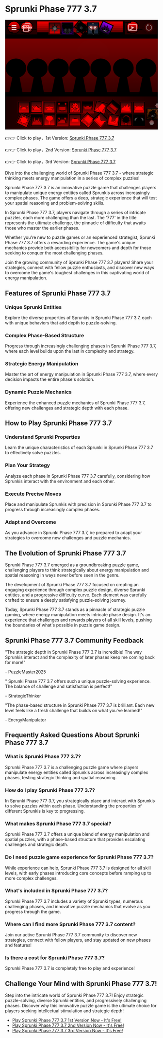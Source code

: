 # Sprunki Phase 777 3.7

![Sprunki Phase 777 3.7](https://raw.githubusercontent.com/sprunkiscrunkly/sprunki-phase-777-3-7/refs/heads/main/sprunki-phase-777-3-7.png "Sprunki Phase 777 3.7")

👉👉 Click to play，1st Version: [Sprunki Phase 777 3.7](https://sprunksters.com/sprunki-phase-777-3-7/ "Sprunki Phase 777 3.7")

👉👉 Click to play，2nd Version: [Sprunki Phase 777 3.7](https://sprunkiscrunkly.com/sprunki-phase-777-3-7/ "Sprunki Phase 777 3.7")

👉👉 Click to play，3rd Version: [Sprunki Phase 777 3.7](https://sprunkipyramixed.com/sprunki-phase-777-3-7/ "Sprunki Phase 777 3.7")

Dive into the challenging world of  Sprunki Phase 777 3.7 - where strategic thinking meets energy manipulation in a series of complex puzzles!

Sprunki Phase 777 3.7 is an innovative puzzle game that challenges players to manipulate unique energy entities called Sprunkis across increasingly complex phases. The game offers a deep, strategic experience that will test your spatial reasoning and problem-solving skills.

In Sprunki Phase 777 3.7, players navigate through a series of intricate puzzles, each more challenging than the last. The '777' in the title represents the ultimate challenge, the pinnacle of difficulty that awaits those who master the earlier phases.

Whether you're new to puzzle games or an experienced strategist, Sprunki Phase 777 3.7 offers a rewarding experience. The game's unique mechanics provide both accessibility for newcomers and depth for those seeking to conquer the most challenging phases.

Join the growing community of Sprunki Phase 777 3.7 players! Share your strategies, connect with fellow puzzle enthusiasts, and discover new ways to overcome the game's toughest challenges in this captivating world of energy manipulation.

## Features of Sprunki Phase 777 3.7

### Unique Sprunki Entities

Explore the diverse properties of Sprunkis in Sprunki Phase 777 3.7, each with unique behaviors that add depth to puzzle-solving.

### Complex Phase-Based Structure

Progress through increasingly challenging phases in Sprunki Phase 777 3.7, where each level builds upon the last in complexity and strategy.

### Strategic Energy Manipulation

Master the art of energy manipulation in Sprunki Phase 777 3.7, where every decision impacts the entire phase's solution.

### Dynamic Puzzle Mechanics

Experience the enhanced puzzle mechanics of Sprunki Phase 777 3.7, offering new challenges and strategic depth with each phase.

## How to Play Sprunki Phase 777 3.7

### Understand Sprunki Properties

Learn the unique characteristics of each Sprunki in Sprunki Phase 777 3.7 to effectively solve puzzles.

### Plan Your Strategy

Analyze each phase in Sprunki Phase 777 3.7 carefully, considering how Sprunkis interact with the environment and each other.

### Execute Precise Moves

Place and manipulate Sprunkis with precision in Sprunki Phase 777 3.7 to progress through increasingly complex phases.

### Adapt and Overcome

As you advance in Sprunki Phase 777 3.7, be prepared to adapt your strategies to overcome new challenges and puzzle mechanics.

## The Evolution of Sprunki Phase 777 3.7

Sprunki Phase 777 3.7 emerged as a groundbreaking puzzle game, challenging players to think strategically about energy manipulation and spatial reasoning in ways never before seen in the genre.

The development of Sprunki Phase 777 3.7 focused on creating an engaging experience through complex puzzle design, diverse Sprunki entities, and a progressive difficulty curve. Each element was carefully crafted to ensure a deeply satisfying puzzle-solving journey.

Today, Sprunki Phase 777 3.7 stands as a pinnacle of strategic puzzle gaming, where energy manipulation meets intricate phase design. It's an experience that challenges and rewards players of all skill levels, pushing the boundaries of what's possible in puzzle game design.

## Sprunki Phase 777 3.7 Community Feedback

"The strategic depth in Sprunki Phase 777 3.7 is incredible! The way Sprunkis interact and the complexity of later phases keep me coming back for more!"

\- PuzzleMaster2025

" Sprunki Phase 777 3.7 offers such a unique puzzle-solving experience. The balance of challenge and satisfaction is perfect!"

\- StrategicThinker

"The phase-based structure in Sprunki Phase 777 3.7 is brilliant. Each new level feels like a fresh challenge that builds on what you've learned!"

\- EnergyManipulator

## Frequently Asked Questions About Sprunki Phase 777 3.7

### What is Sprunki Phase 777 3.7?

Sprunki Phase 777 3.7 is a challenging puzzle game where players manipulate energy entities called Sprunkis across increasingly complex phases, testing strategic thinking and spatial reasoning.

### How do I play Sprunki Phase 777 3.7?

In Sprunki Phase 777 3.7, you strategically place and interact with Sprunkis to solve puzzles within each phase. Understanding the properties of different Sprunkis is key to progressing.

### What makes Sprunki Phase 777 3.7 special?

Sprunki Phase 777 3.7 offers a unique blend of energy manipulation and spatial puzzles, with a phase-based structure that provides escalating challenges and strategic depth.

### Do I need puzzle game experience for Sprunki Phase 777 3.7?

While experience can help, Sprunki Phase 777 3.7 is designed for all skill levels, with early phases introducing core concepts before ramping up to more complex challenges.

### What's included in Sprunki Phase 777 3.7?

Sprunki Phase 777 3.7 includes a variety of Sprunki types, numerous challenging phases, and innovative puzzle mechanics that evolve as you progress through the game.

### Where can I find more Sprunki Phase 777 3.7 content?

Join our active Sprunki Phase 777 3.7 community to discover new strategies, connect with fellow players, and stay updated on new phases and features!

### Is there a cost for Sprunki Phase 777 3.7?

Sprunki Phase 777 3.7 is completely free to play and experience!

## Challenge Your Mind with Sprunki Phase 777 3.7!

Step into the intricate world of Sprunki Phase 777 3.7! Enjoy strategic puzzle-solving, diverse Sprunki entities, and progressively challenging phases. Discover why this innovative puzzle game is the ultimate choice for players seeking intellectual stimulation and strategic depth!

- [Play Sprunki Phase 777 3.7 1st Version Now - It's Free!](https://sprunksters.com/sprunki-phase-777-3-7/)
- [Play Sprunki Phase 777 3.7 2nd Version Now - It's Free!](https://sprunkiscrunkly.com/sprunki-phase-777-3-7/)
- [Play Sprunki Phase 777 3.7 3rd Version Now - It's Free!](https://sprunkipyramixed.com/sprunki-phase-777-3-7/)
